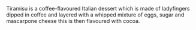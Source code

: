 Tiramisu is a coffee-flavoured Italian dessert which is made of ladyfingers dipped in coffee and layered with a whipped mixture of eggs, sugar and mascarpone cheese this is then flavoured with cocoa.